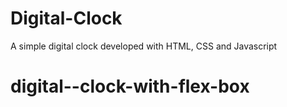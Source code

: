 # Digital-Clock
A simple digital clock developed with HTML, CSS and Javascript
# digital--clock-with-flex-box
